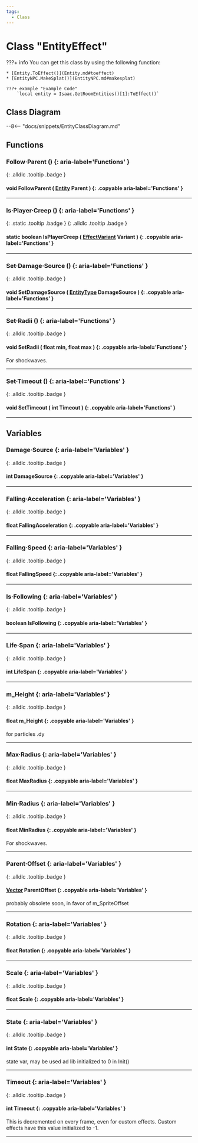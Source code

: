 ```yaml
---
tags:
  - Class
---
```

# Class "EntityEffect"

???+ info
    You can get this class by using the following function:

    * [Entity.ToEffect()](Entity.md#toeffect)
    * [EntityNPC.MakeSplat()](EntityNPC.md#makesplat)

    ???+ example "Example Code"
        `local entity = Isaac.GetRoomEntities()[1]:ToEffect()`

## Class Diagram
--8<-- "docs/snippets/EntityClassDiagram.md"
## Functions
### Follow·Parent () {: aria-label='Functions' }
[ ](#){: .alldlc .tooltip .badge }
#### void FollowParent ( [Entity](Entity.md) Parent ) {: .copyable aria-label='Functions' }

___
### Is·Player·Creep () {: aria-label='Functions' }
[ ](#){: .static .tooltip .badge } [ ](#){: .alldlc .tooltip .badge }
#### static boolean IsPlayerCreep ( [EffectVariant](enums/EffectVariant.md) Variant ) {: .copyable aria-label='Functions' }

___
### Set·Damage·Source () {: aria-label='Functions' }
[ ](#){: .alldlc .tooltip .badge }
#### void SetDamageSource ( [EntityType](enums/EntityType.md) DamageSource ) {: .copyable aria-label='Functions' }

___
### Set·Radii () {: aria-label='Functions' }
[ ](#){: .alldlc .tooltip .badge }
#### void SetRadii ( float min, float max ) {: .copyable aria-label='Functions' }
For shockwaves.
___
### Set·Timeout () {: aria-label='Functions' }
[ ](#){: .alldlc .tooltip .badge }
#### void SetTimeout ( int Timeout ) {: .copyable aria-label='Functions' }

___
## Variables
### Damage·Source {: aria-label='Variables' }
[ ](#){: .alldlc .tooltip .badge }
#### int DamageSource  {: .copyable aria-label='Variables' }

___
### Falling·Acceleration {: aria-label='Variables' }
[ ](#){: .alldlc .tooltip .badge }
#### float FallingAcceleration  {: .copyable aria-label='Variables' }

___
### Falling·Speed {: aria-label='Variables' }
[ ](#){: .alldlc .tooltip .badge }
#### float FallingSpeed  {: .copyable aria-label='Variables' }

___
### Is·Following {: aria-label='Variables' }
[ ](#){: .alldlc .tooltip .badge }
#### boolean IsFollowing  {: .copyable aria-label='Variables' }

___
### Life·Span {: aria-label='Variables' }
[ ](#){: .alldlc .tooltip .badge }
#### int LifeSpan  {: .copyable aria-label='Variables' }

___
### m_Height {: aria-label='Variables' }
[ ](#){: .alldlc .tooltip .badge }
#### float m_Height  {: .copyable aria-label='Variables' }
for particles .dy
___
### Max·Radius {: aria-label='Variables' }
[ ](#){: .alldlc .tooltip .badge }
#### float MaxRadius  {: .copyable aria-label='Variables' }

___
### Min·Radius {: aria-label='Variables' }
[ ](#){: .alldlc .tooltip .badge }
#### float MinRadius  {: .copyable aria-label='Variables' }
For shockwaves.
___
### Parent·Offset {: aria-label='Variables' }
[ ](#){: .alldlc .tooltip .badge }
#### [Vector](Vector.md) ParentOffset  {: .copyable aria-label='Variables' }
probably obsolete soon, in favor of m_SpriteOffset
___
### Rotation {: aria-label='Variables' }
[ ](#){: .alldlc .tooltip .badge }
#### float Rotation  {: .copyable aria-label='Variables' }

___
### Scale {: aria-label='Variables' }
[ ](#){: .alldlc .tooltip .badge }
#### float Scale  {: .copyable aria-label='Variables' }

___
### State {: aria-label='Variables' }
[ ](#){: .alldlc .tooltip .badge }
#### int State  {: .copyable aria-label='Variables' }
state var, may be used ad lib initialized to 0 in Init()
___
### Timeout {: aria-label='Variables' }
[ ](#){: .alldlc .tooltip .badge }
#### int Timeout  {: .copyable aria-label='Variables' }

This is decremented on every frame, even for custom effects. Custom effects have this value initialized to -1.
___
